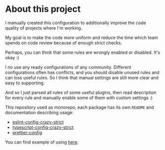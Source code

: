 # About this project
I manually created this configuration to additionally improve the code quality of projects where I'm working.

My goal is to make the code more uniform and reduce the time which team spends on code review because of enough strict checks.

Perhaps, you can think that some rules are wrongly enabled or disabled. It's okay :)

I no use any ready configurations of any community.
Different configurations often has conflicts, and you should disable unused rules and can loss useful rules.
So I think that manual settings are still more clear and easy to supporting.

And so I just parsed all rules of some useful plugins, then read description for every rule and manually enable some of them with custom settings :)

This repository used as monorepo, each package has its own `README` and documentation describing usage:
* [eslint-config-crazy-strict](./eslint-config-crazy-strict)
* [typescript-config-crazy-strict](./typescript-config-crazy-strict)
* [prettier-config](./prettier-config)

You can find example of using [here](./styleguide-example).